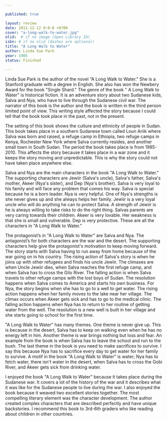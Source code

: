 ```yaml
---

published: true

layout: review
date: 2012-12-12 0:0:0 +0700
cover: "a-long-walk-to-water.jpg"
olid:  # if no image (Open Library ID)
isbn: # if no olid (dashes are optional)
title: "A Long Walk to Water"
author: Linda Sue Park
year: 1985
status: Finished 

---
```


Linda Sue Park is the author of the novel “A Long Walk to Water." She is a Stanford graduate with a degree in English. She also has won the Newbery Award for the book "Single Shard." The genre of the book " A Long Walk to Water" is historical fiction. It is an adventure story about two Sudanese kids, Salva and Nya, who have to live through the Sudanese civil war. The narrator of this book is the author and the book is written in the third person limited point of view. This writing style affected the story because I could tell that the book took place in the past, not in the present.

The setting of this book shows the culture and ethnicity of people in Sudan. This book takes place in a southern Sudanese town called Loun Ariik where Salva was born and raised, a refuge camp in Ethiopia, two refuge camps in Kenya, Rochester New York where Salva currently resides, and another small town in South Sudan. The period the book takes place is from 1985-2010. This affects the story because it takes place in a war zone and it keeps the story moving and unpredictable. This is why the story could not have taken place anywhere else. 

Salva and Nya are the main characters in the book "A Long Walk to Water."  The supporting characters are Jewiir (Salva's uncle), Salva's father, Salva's mother, Akeer (Nya's sister), and Dep (Nya's brother).  Salva is very loyal to his family and will face any problem that comes his way. Salva is special because he is a born leader. Nya is very helpful. One of Nya's strengths is she never gives up and she always helps her family. Jewiir is a very loyal uncle who will do anything he can to protect Salva. A strength of Jewiir is he is always willing to take risks to do the right thing. Salvas parents are very caring towards their children. Akeer is very lovable. Her weakness is that she is small and vulnerable. Dep is very protective. These are all the characters in "A Long Walk to Water."

The protagonist’s in "A Long Walk to Water" are Salva and Nya. The antagonist’s for both characters are the war and the desert. The supporting characters help give the protagonist's motivation to keep moving forward. The story starts with Salva having to run away from home because of the war going on in his country. The rising action of Salva's story is when he joins up with other refugees and finds his uncle Jewiir. The climaxes are when Uncle Jewiir dies, when Salva reaches the first refuge camp, and when Salva has to cross the Gilo River.  The falling action is when Salva travels to other refuge camps with the lost boys of Sudan. The resolution happens when Salva comes to America and starts his own business. For Nya, the story begins when she has to go to a well to get water. The rising action happens when her family moves to the lake near her village. The climax occurs when Akeer gets sick and has to go to the medical clinic. The falling action happens when Nya has to return to her routine of getting water from the well. The resolution is a new well is built in her village and she starts going to school for the first time.

"A Long Walk to Water" has many themes. One theme is never give up. This is because in the desert, Salva has to keep on walking even when he has no energy left in him. Another theme is war brings nothing but loss and fear. An example from the book is when Salva has to leave the school and run to the bush. The last theme in the book is you need to make sacrifices to survive. I say this because Nya has to sacrifice every day to get water for her family to survive.  A motif in the book "A Long Walk to Water" is water; Nya has to fetch water, there isn't water in the desert, when Salva has to cross the Gobi River, and Akeer gets sick from drinking water.

I enjoyed the book "A Long Walk to Water" because it takes place during the Sudanese war. It covers a lot of the history of the war and it describes what it was like for the Sudanese people to live during the war. I also enjoyed the book because it weaved two excellent stories together. The most compelling literary element was the character development. The author created complex characters that are described perfectly and have unique backstories. I recommend this book to 3rd-6th graders who like reading about children in other countries.